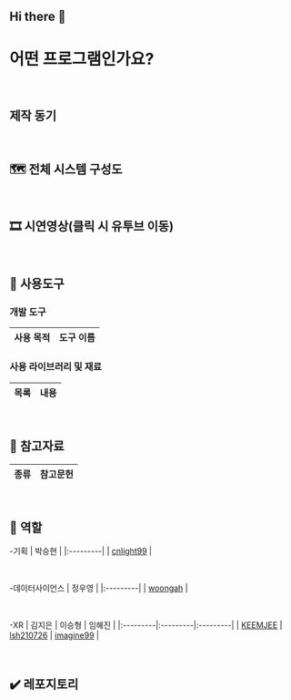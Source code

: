 ## Hi there 👋
# 어떤 프로그램인가요?


<br>

## 제작 동기


<br>

## 🗺️ 전체 시스템 구성도


<br>

## 🎞️ 시연영상(클릭 시 유투브 이동)

<br>

## 🔧 사용도구
### 개발 도구
| 사용 목적 | 도구 이름 |
|:---------|:---------|


### 사용 라이브러리 및 재료
| 목록 | 내용 |
|:---------|:---------|

<br>

## 📜 참고자료
| 종류 | 참고문헌 |
|:---------|:---------|

<br>

## 💪 역할
-기획
| 박승현 |
|:---------|
| [cnlight99](https://github.com/cnlight99) |

<br>

-데이터사이언스
| 정우영 |
|:---------|
| [woongah](https://github.com/woongah) |

<br>

-XR
| 김지은 | 이승형 | 임혜진 | 
|:---------|:---------|:---------|
| [KEEMJEE](https://github.com/KEEMJEE) | [lsh210726](https://github.com/lsh210726) | [imagine99](https://github.com/imagine99) |

<br>

## ✔️ 레포지토리


<!--

**Here are some ideas to get you started:**

🙋‍♀️ A short introduction - what is your organization all about?
🌈 Contribution guidelines - how can the community get involved?
👩‍💻 Useful resources - where can the community find your docs? Is there anything else the community should know?
🍿 Fun facts - what does your team eat for breakfast?
🧙 Remember, you can do mighty things with the power of [Markdown](https://docs.github.com/github/writing-on-github/getting-started-with-writing-and-formatting-on-github/basic-writing-and-formatting-syntax)
-->
